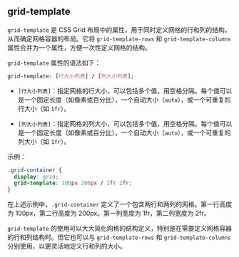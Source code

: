 ## grid-template

`grid-template` 是 CSS Grid 布局中的属性，用于同时定义网格的行和列的结构，从而确定网格容器的布局。它将 `grid-template-rows` 和 `grid-template-columns` 属性合并为一个属性，方便一次性定义网格的结构。

`grid-template` 属性的语法如下：

```css
grid-template: [行大小列表] / [列大小列表];
```

- `[行大小列表]`：指定网格的行大小，可以包括多个值，用空格分隔。每个值可以是一个固定长度（如像素或百分比），一个自动大小（`auto`），或一个可重复的行大小（如 `1fr`）。

- `[列大小列表]`：指定网格的列大小，可以包括多个值，用空格分隔。每个值可以是一个固定长度（如像素或百分比），一个自动大小（`auto`），或一个可重复的列大小（如 `1fr`）。

示例：

```css
.grid-container {
  display: grid;
  grid-template: 100px 200px / 1fr 2fr;
}
```

在上述示例中，`.grid-container` 定义了一个包含两行和两列的网格。第一行高度为 100px，第二行高度为 200px。第一列宽度为 1fr，第二列宽度为 2fr。

`grid-template` 的使用可以大大简化网格的结构定义，特别是在需要定义网格容器的行和列结构时。但它也可以与 `grid-template-rows` 和 `grid-template-columns` 分别使用，以更灵活地定义行和列的大小。